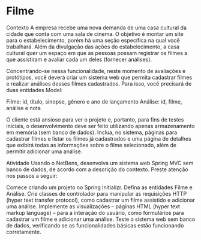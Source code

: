 # Filme
Contexto
A empresa recebe uma nova demanda de uma casa cultural da cidade que conta com uma sala de cinema. O objetivo é montar um site para o estabelecimento, porém há uma seção específica na qual você trabalhará. Além da divulgação das ações do estabelecimento, a casa cultural quer um espaço em que as pessoas possam registrar os filmes a que assistiram e avaliar cada um deles (fornecer análises).
 
Concentrando-se nessa funcionalidade, neste momento de avaliações e protótipos, você deverá criar um sistema web que permita cadastrar filmes e realizar análises desses filmes cadastrados. Para isso, você precisará de duas entidades Model:
 
Filme: id, título, sinopse, gênero e ano de lançamento
Análise: id, filme, análise e nota
 
O cliente está ansioso para ver o projeto e, portanto, para fins de testes iniciais, o desenvolvimento deve ser feito utilizando apenas armazenamento em memória (sem banco de dados). Inclua, no sistema, páginas para cadastrar filmes e listar os filmes já cadastrados e uma página de detalhes que exibirá todas as informações sobre o filme selecionado, além de permitir adicionar uma análise.
 
Atividade
Usando o NetBens, desenvolva um sistema web Spring MVC sem banco de dados, de acordo com a descrição do contexto. Preste atenção nos passos a seguir:
 
Comece criando um projeto no Spring Initializr.
Defina as entidades Filme e Análise.
Crie classes de controlador para manipular as requisições HTTP (hyper text transfer protocol), como cadastrar um filme assistido e adicionar uma análise.
Implemente as visualizações – páginas HTML (hyper text markup language) – para a interação do usuário, como formulários para cadastrar um filme e adicionar uma análise.
Teste o sistema web sem banco de dados, verificando se as funcionalidades básicas estão funcionando corretamente.
